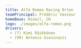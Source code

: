 ```yaml
---
title: Alfa Romeo Racing Orlen
teamPrincipal: Frédéric Vasseur
homeBase: Hinwil, CH
logo: ./images/alfa-romeo.png
drivers:
  - (7) Kimi Räikkönen
  - (99) Antonio Giovinazzi
---
```

